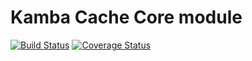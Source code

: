 Kamba Cache Core module
==================================
[![Build Status](https://secure.travis-ci.org/kambalabs/KmbCache.png?branch=master)](http://travis-ci.org/kambalabs/KmbCache)
[![Coverage Status](https://coveralls.io/repos/kambalabs/KmbCache/badge.png?branch=master)](https://coveralls.io/r/kambalabs/KmbCache)
